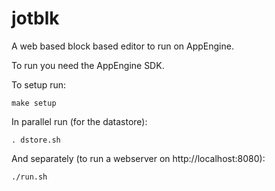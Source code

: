 # jotblk

A web based block based editor to run on AppEngine.

To run you need the AppEngine SDK.

To setup run:
```
make setup
```

In parallel run (for the datastore):
```
. dstore.sh
```

And separately (to run a webserver on http://localhost:8080):
```
./run.sh
```
